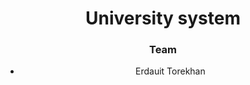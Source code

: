 <div id = "header", align = "center">
  <h1> University system </h1>
</div>

<div id = "header", align = "center">
  <h3> Team </h3>
  <ul>
    <li>Erdauit Torekhan
  </ul>
</div>
